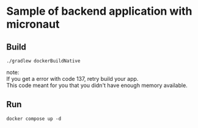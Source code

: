 # Sample of backend application with micronaut

## Build

```shell
./gradlew dockerBuildNative
```
note: <br>
If you get a error with code 137, retry build your app.
<br>
This code meant for you that you didn't have enough memory available.


## Run
```shell
docker compose up -d
```

[//]: # (---)

[//]: # ()
[//]: # (## Micronaut 3.2.7 Documentation)

[//]: # ()
[//]: # (- [User Guide]&#40;https://docs.micronaut.io/3.2.7/guide/index.html&#41;)

[//]: # (- [API Reference]&#40;https://docs.micronaut.io/3.2.7/api/index.html&#41;)

[//]: # (- [Configuration Reference]&#40;https://docs.micronaut.io/3.2.7/guide/configurationreference.html&#41;)

[//]: # (- [Micronaut Guides]&#40;https://guides.micronaut.io/index.html&#41;)

[//]: # ()
[//]: # (---)

[//]: # ()
[//]: # (## Feature reactor documentation)

[//]: # ()
[//]: # (- [Micronaut Reactor documentation]&#40;https://micronaut-projects.github.io/micronaut-reactor/snapshot/guide/index.html&#41;)

[//]: # ()
[//]: # (## Feature security-jwt documentation)

[//]: # ()
[//]: # (- [Micronaut Security JWT documentation]&#40;https://micronaut-projects.github.io/micronaut-security/latest/guide/index.html&#41;)

[//]: # ()
[//]: # (## Feature security documentation)

[//]: # ()
[//]: # (- [Micronaut Security documentation]&#40;https://micronaut-projects.github.io/micronaut-security/latest/guide/index.html&#41;)

[//]: # ()
[//]: # (## Feature http-client documentation)

[//]: # ()
[//]: # (- [Micronaut HTTP Client documentation]&#40;https://docs.micronaut.io/latest/guide/index.html#httpClient&#41;)

[//]: # ()
